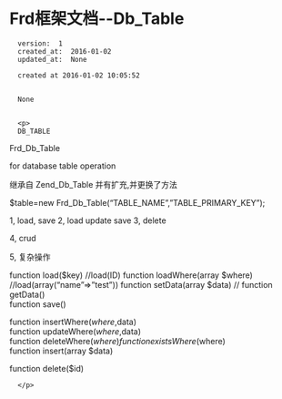 
  # Frd框架文档--Db_Table

      version:  1
      created_at:  2016-01-02
      updated_at:  None

      created at 2016-01-02 10:05:52 


      None


      <p>
      DB_TABLE
Frd_Db_Table


 
for database table operation


 
继承自 Zend_Db_Table 并有扩充,并更换了方法


 


 
$table=new Frd_Db_Table(“TABLE_NAME”,”TABLE_PRIMARY_KEY”);


 
1, load, save
2, load update save
3, delete


 
4, crud


 
5, 复杂操作


 
  function load($key)   //load(ID)
  function loadWhere(array $where) //load(array(“name”=>”test”))
  function setData(array $data)  //
  function getData()  
  function save()  


 
  function insertWhere($where,$data)  
  function updateWhere($where,$data)  
  function deleteWhere($where)  
  function existsWhere($where)  
  function insert(array $data)  


 
  function delete($id)  


 


 


 


 


 


 


      </p>

  
